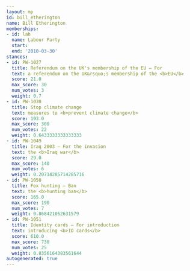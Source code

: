 ```yaml
---
layout: mp
id: bill_etherington
name: Bill Etherington
memberships:
- id: lab
  name: Labour Party
  start: 
  end: '2010-03-30'
stances:
- id: PW-1027
  title: Referendum on the UK's membership of the EU — For
  text: a referendum on the UK&rsquo;s membership of the <b>EU</b>
  score: 21.0
  max_score: 30
  num_votes: 3
  weight: 0.7
- id: PW-1030
  title: Stop climate change
  text: measures to <b>prevent climate change</b>
  score: 193.0
  max_score: 300
  num_votes: 22
  weight: 0.6433333333333333
- id: PW-1049
  title: Iraq 2003 — For the invasion
  text: the <b>Iraq war</b>
  score: 29.0
  max_score: 140
  num_votes: 6
  weight: 0.20714285714285716
- id: PW-1050
  title: Fox hunting — Ban
  text: the <b>hunting ban</b>
  score: 165.0
  max_score: 190
  num_votes: 7
  weight: 0.868421052631579
- id: PW-1051
  title: Identity cards — For introduction
  text: introducing <b>ID cards</b>
  score: 610.0
  max_score: 730
  num_votes: 25
  weight: 0.8356164383561644
autogenerated: true
---
```

